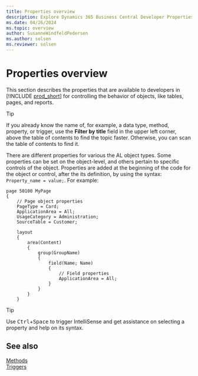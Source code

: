 ```yaml
---
title: Properties overview
description: Explore Dynamics 365 Business Central Developer Properties for objects like tables, pages, and reports. Maximize efficiency with our guide.
ms.date: 04/26/2024
ms.topic: overview
author: SusanneWindfeldPedersen
ms.author: solsen
ms.reviewer: solsen
---
```


# Properties overview

This section describes the properties that are available to developers in [!INCLUDE [prod_short](../includes/prod_short.md)] for controlling the behavior of objects, like tables, pages, and reports.

> [!TIP]  
> If you already know the name of, for example, a data type, method, property, or trigger, use the **Filter by title** field in the upper left corner, above the table of contents to find the topic faster. Otherwise, you can scan the table of contents to find it.

There are different properties for various the AL object types. Some properties can be set on the object-level, and others pertain to specific controls of the object. Properties are added at the beginning of the code for the object or control, after the its definition, by using the syntax: `Property_name = value;`. For example:

```al
page 50100 MyPage
{
    // Page object properties
    PageType = Card;
    ApplicationArea = All;
    UsageCategory = Administration;
    SourceTable = Customer;
    
    layout
    {
        area(Content)
        {
            group(GroupName)
            {
                field(Name; Name)
                {
                    // Field properties
                    ApplicationArea = All;                                     
                }
            }
        }
    }
```

> [!TIP]
> Use <kbd>Ctrl</kbd>+<kbd>Space</kbd> to trigger IntelliSense and get assistance on selecting a property and help on its syntax.

## See also

[Methods](../methods-auto/library.md)  
[Triggers](../triggers-auto/devenv-triggers.md)  